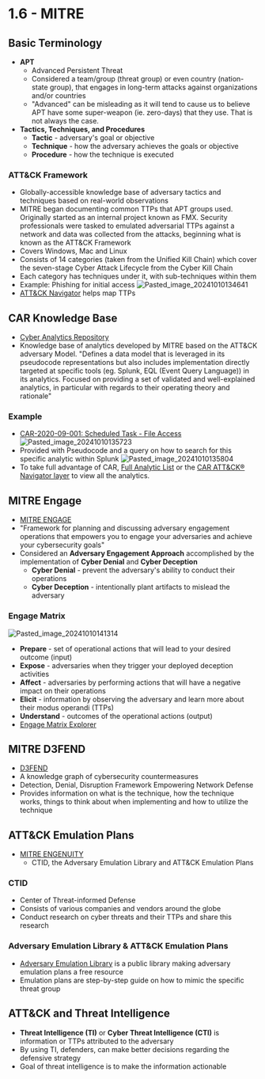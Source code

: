 # 1.6 - MITRE
## Basic Terminology
- **APT**
	- Advanced Persistent Threat
	- Considered a team/group (threat group) or even country (nation-state group), that engages in long-term attacks against organizations and/or countries
	- "Advanced" can be misleading as it will tend to cause us to believe APT have some super-weapon (ie. zero-days) that they use. That is not always the case.
- **Tactics, Techniques, and Procedures**
	- **Tactic** - adversary's goal or objective
	- **Technique** - how the adversary achieves the goals or objective
	- **Procedure** - how the technique is executed
### ATT&CK Framework
- Globally-accessible knowledge base of adversary tactics and techniques based on real-world observations
- MITRE began documenting common TTPs that APT groups used. Originally started as an internal project known as FMX. Security professionals were tasked to emulated adversarial TTPs against a network and data was collected from the attacks, beginning what is known as the ATT&CK Framework
- Covers Windows, Mac and Linux
- Consists of 14 categories (taken from the Unified Kill Chain) which cover the seven-stage Cyber Attack Lifecycle from the Cyber Kill Chain
- Each category has techniques under it, with sub-techniques within them
- Example: Phishing for initial access
![Pasted_image_20241010134641](//assets/Pasted_image_20241010134641.webp)
- [ATT&CK Navigator](https://mitre-attack.github.io/attack-navigator//#layerURL=https%3A%2F%2Fattack.mitre.org%2Fgroups%2FG0008%2FG0008-enterprise-layer.json) helps map TTPs
## CAR Knowledge Base
- [Cyber Analytics Repository](https://car.mitre.org/)
- Knowledge base of analytics developed by MITRE based on the ATT&CK adversary Model. "Defines a data model that is leveraged in its pseudocode representations but also includes implementation directly targeted at specific tools (eg. Splunk, EQL (Event Query Language)) in its analytics. Focused on providing a set of validated and well-explained analytics, in particular with regards to their operating theory and rationale"
### Example
- [CAR-2020-09-001: Scheduled Task - File Access](https://car.mitre.org/analytics/CAR-2020-09-001/)
![Pasted_image_20241010135723](//assets/Pasted_image_20241010135723.webp)
- Provided with Pseudocode and a query on how to search for this specific analytic within Splunk
![Pasted_image_20241010135804](//assets/Pasted_image_20241010135804.webp)
- To take full advantage of CAR, [Full Analytic List](https://car.mitre.org/analytics) or the [CAR ATT&CK® Navigator layer](https://mitre-attack.github.io/attack-navigator/#layerURL=https://raw.githubusercontent.com/mitre-attack/car/master/docs/coverage/car_analytic_coverage_04_05_2022.json) to view all the analytics.
## MITRE Engage
- [MITRE ENGAGE](https://engage.mitre.org/)
- "Framework for planning and discussing adversary engagement operations that empowers you to engage your adversaries and achieve your cybersecurity goals"
- Considered an **Adversary Engagement Approach** accomplished by the implementation of **Cyber Denial** and **Cyber Deception**
	- **Cyber Denial** - prevent the adversary's ability to conduct their operations
	- **Cyber Deception** - intentionally plant artifacts to mislead the adversary
### Engage Matrix
![Pasted_image_20241010141314](//assets/Pasted_image_20241010141314.webp)
- **Prepare** - set of operational actions that will lead to your desired outcome (input)
- **Expose** - adversaries when they trigger your deployed deception activities
- **Affect** - adversaries by performing actions that will have a negative impact on their operations
- **Elicit** - information by observing the adversary and learn more about their modus operandi (TTPs)
- **Understand** - outcomes of the operational actions (output)
- [Engage Matrix Explorer](https://engage.mitre.org/matrix)
## MITRE D3FEND
- [D3FEND](https://d3fend.mitre.org/)
- A knowledge graph of cybersecurity countermeasures
- Detection, Denial, Disruption Framework Empowering Network Defense
- Provides information on what is the technique, how the technique works, things to think about when implementing and how to utilize the technique
## ATT&CK Emulation Plans
- [MITRE ENGENUITY](https://mitre-engenuity.org/)
	- CTID, the Adversary Emulation Library and ATT&CK Emulation Plans
### CTID
- Center of Threat-informed Defense
- Consists of various companies and vendors around the globe
- Conduct research on cyber threats and their TTPs and share this research
### Adversary Emulation Library & ATT&CK Emulation Plans
- [Adversary Emulation Library](https://mitre-engenuity.org/cybersecurity/center-for-threat-informed-defense/adversary-emulation-library/) is a public library making adversary emulation plans a free resource
- Emulation plans are step-by-step guide on how to mimic the specific threat group
## ATT&CK and Threat Intelligence
- **Threat Intelligence (TI)** or **Cyber Threat Intelligence (CTI)** is information or TTPs attributed to the adversary
- By using TI, defenders, can make better decisions regarding the defensive strategy
- Goal of threat intelligence is to make the information actionable
